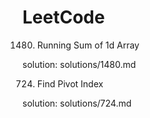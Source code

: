 # LeetCode

1480. Running Sum of 1d Array

solution: solutions/1480.md

724. Find Pivot Index

solution: solutions/724.md
